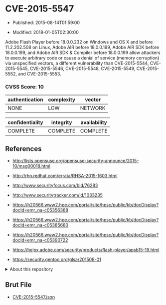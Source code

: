 # CVE-2015-5547

- Published: 2015-08-14T01:59:00

- Modified: 2018-01-05T02:30:00

Adobe Flash Player before 18.0.0.232 on Windows and OS X and before 11.2.202.508 on Linux, Adobe AIR before 18.0.0.199, Adobe AIR SDK before 18.0.0.199, and Adobe AIR SDK & Compiler before 18.0.0.199 allow attackers to execute arbitrary code or cause a denial of service (memory corruption) via unspecified vectors, a different vulnerability than CVE-2015-5544, CVE-2015-5545, CVE-2015-5546, CVE-2015-5548, CVE-2015-5549, CVE-2015-5552, and CVE-2015-5553.

### CVSS Score: **10**

| authentication | complexity | vector |
| --- | --- | --- |
| NONE | LOW | NETWORK |

| confidentiality | integrity | availability |
| --- | --- | --- |
| COMPLETE | COMPLETE | COMPLETE |

## References

* http://lists.opensuse.org/opensuse-security-announce/2015-10/msg00018.html

* http://rhn.redhat.com/errata/RHSA-2015-1603.html

* http://www.securityfocus.com/bid/76283

* http://www.securitytracker.com/id/1033235

* https://h20566.www2.hpe.com/portal/site/hpsc/public/kb/docDisplay?docId=emr_na-c05356388

* https://h20566.www2.hpe.com/portal/site/hpsc/public/kb/docDisplay?docId=emr_na-c05385680

* https://h20566.www2.hpe.com/portal/site/hpsc/public/kb/docDisplay?docId=emr_na-c05390722

* https://helpx.adobe.com/security/products/flash-player/apsb15-19.html

* https://security.gentoo.org/glsa/201508-01

<details>
<summary>About this repository</summary> 

  This repository is part of the project [Live Hack CVE](https://github.com/Live-Hack-CVE). Main website can be found [www.live-hack.org](https://www.live-hack.org) 
  
  Made by [Sn0wAlice](https://github.com/Sn0wAlice) for the people that care about security and need to have a feed of the latest CVEs. Hope you enjoy it, don't forget to star the repo and follow me on [Twitter](https://twitter.com/Sn0wAlice) and [Github](https://github.com/Sn0wAlice). And that is my [personnal website](https://www.alice-snow.me/)

  - [Home Page](https://github.com/Live-Hack-CVE)
  - [Framework](https://github.com/Live-Hack-CVE/cve-framework)
  - [CVE database](https://github.com/Live-Hack-CVE/full_database)
  - [Changelog](https://github.com/Live-Hack-CVE/Changelog)
</details>

## Brut File

* [CVE-2015-5547.json](https://raw.githubusercontent.com/Live-Hack-CVE/full_database/main/cves/2015/CVE-2015-5547.json)

